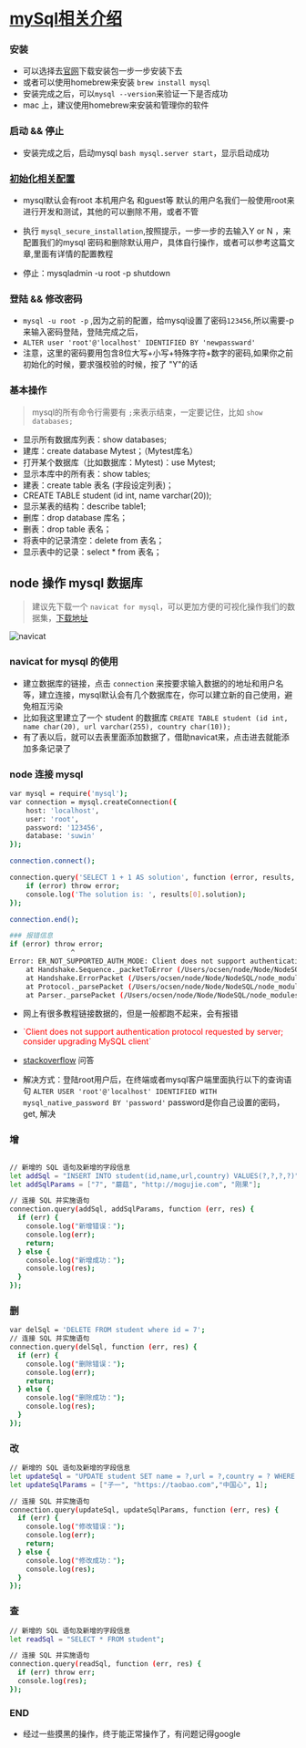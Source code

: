 # [mySql相关介绍](https://www.cnblogs.com/hizf/p/MySQL.html)

### 安装

* 可以选择去[官网](https://dev.mysql.com/downloads/)下载安装包一步一步安装下去
* 或者可以使用homebrew来安装 `brew install mysql`
* 安装完成之后，可以`mysql --version`来验证一下是否成功
* mac 上，建议使用homebrew来安装和管理你的软件

### 启动 && 停止

* 安装完成之后，启动mysql `bash mysql.server start`，显示启动成功

### [初始化相关配置](https://blog.csdn.net/cheng649090216/article/details/79246333)

* mysql默认会有root 本机用户名 和guest等 默认的用户名我们一般使用root来进行开发和测试，其他的可以删除不用，或者不管
* 执行 `mysql_secure_installation`,按照提示，一步一步的去输入Y or N ，来配置我们的mysql 密码和删除默认用户，具体自行操作，或者可以参考这篇文章,里面有详情的配置教程

* 停止：mysqladmin -u root -p shutdown


### 登陆 && 修改密码

* `mysql -u root -p` ,因为之前的配置，给mysql设置了密码`123456`,所以需要-p 来输入密码登陆，登陆完成之后，
* `ALTER user 'root'@'localhost' IDENTIFIED BY 'newpassward'`
* 注意，这里的密码要用包含8位大写+小写+特殊字符+数字的密码,如果你之前初始化的时候，要求强校验的时候，按了 "Y"的话


### 基本操作
> mysql的所有命令行需要有 `;`来表示结束，一定要记住，比如 `show databases;`

* 显示所有数据库列表：show databases;
* 建库：create database Mytest；（Mytest库名）
* 打开某个数据库（比如数据库：Mytest)：use Mytest;
* 显示本库中的所有表：show tables; 
* 建表：create table 表名 (字段设定列表)； 
* CREATE TABLE student (id int, name varchar(20));
* 显示某表的结构：describe table1;
* 删库：drop database 库名；
* 删表：drop table 表名；
* 将表中的记录清空：delete from 表名；
* 显示表中的记录：select  *  from 表名；




## node 操作 mysql 数据库

> 建议先下载一个 `navicat for mysql`，可以更加方便的可视化操作我们的数据集，[下载地址](https://xclient.info/s/navicat-for-mysql.html)

![navicat](http://s3.mogucdn.com/mlcdn/c45406/190505_3f598hh13e61k228j5e0bg152kk73_809x416.png)


### navicat for mysql 的使用

* 建立数据库的链接，点击 `connection` 来按要求输入数据的的地址和用户名等，建立连接，mysql默认会有几个数据库在，你可以建立新的自己使用，避免相互污染
* 比如我这里建立了一个 student 的数据库 `CREATE TABLE student (id int, name char(20), url varchar(255), country char(10));`
* 有了表以后，就可以去表里面添加数据了，借助navicat来，点击进去就能添加多条记录了


### node 连接 mysql

```bash
var mysql = require('mysql');
var connection = mysql.createConnection({
    host: 'localhost',
    user: 'root',
    password: '123456',
    database: 'suwin'
});

connection.connect();

connection.query('SELECT 1 + 1 AS solution', function (error, results, fields) {
    if (error) throw error;
    console.log('The solution is: ', results[0].solution);
});

connection.end();

### 报错信息
if (error) throw error;
               ^
Error: ER_NOT_SUPPORTED_AUTH_MODE: Client does not support authentication protocol requested by server; consider upgrading MySQL client
    at Handshake.Sequence._packetToError (/Users/ocsen/node/Node/NodeSQL/node_modules/mysql/lib/protocol/sequences/Sequence.js:47:14)
    at Handshake.ErrorPacket (/Users/ocsen/node/Node/NodeSQL/node_modules/mysql/lib/protocol/sequences/Handshake.js:123:18)
    at Protocol._parsePacket (/Users/ocsen/node/Node/NodeSQL/node_modules/mysql/lib/protocol/Protocol.js:291:23)
    at Parser._parsePacket (/Users/ocsen/node/Node/NodeSQL/node_modules/mysql/lib/protocol/Parser.js:433:10)
```


* 网上有很多教程链接数据的，但是一般都跑不起来，会有报错
* <div style="color:red;">`Client does not support authentication protocol requested by server; consider upgrading MySQL client`</div>
* [stackoverflow](https://stackoverflow.com/questions/50093144/mysql-8-0-client-does-not-support-authentication-protocol-requested-by-server) 问答

* 解决方式：登陆root用户后，在终端或者mysql客户端里面执行以下的查询语句 `ALTER USER 'root'@'localhost' IDENTIFIED WITH mysql_native_password BY 'password'` password是你自己设置的密码，get, 解决


### 增

```bash

// 新增的 SQL 语句及新增的字段信息
let addSql = "INSERT INTO student(id,name,url,country) VALUES(?,?,?,?)";
let addSqlParams = ["7", "蘑菇", "http://mogujie.com", "刚果"];

// 连接 SQL 并实施语句
connection.query(addSql, addSqlParams, function (err, res) {
  if (err) {
    console.log("新增错误：");
    console.log(err);
    return;
  } else {
    console.log("新增成功：");
    console.log(res);
  }
});

```

### 删

```bash
var delSql = 'DELETE FROM student where id = 7';
// 连接 SQL 并实施语句
connection.query(delSql, function (err, res) {
  if (err) {
    console.log("删除错误：");
    console.log(err);
    return;
  } else {
    console.log("删除成功：");
    console.log(res);
  }
});
```

### 改

```bash
// 新增的 SQL 语句及新增的字段信息
let updateSql = "UPDATE student SET name = ?,url = ?,country = ? WHERE Id = ?";
let updateSqlParams = ["子一", "https://taobao.com","中国心", 1];

// 连接 SQL 并实施语句
connection.query(updateSql, updateSqlParams, function (err, res) {
  if (err) {
    console.log("修改错误：");
    console.log(err);
    return;
  } else {
    console.log("修改成功：");
    console.log(res);
  }
});
```

### 查

```bash
// 新增的 SQL 语句及新增的字段信息
let readSql = "SELECT * FROM student";

// 连接 SQL 并实施语句
connection.query(readSql, function (err, res) {
  if (err) throw err;
  console.log(res);
});
```

### END

* 经过一些摸黑的操作，终于能正常操作了，有问题记得google




